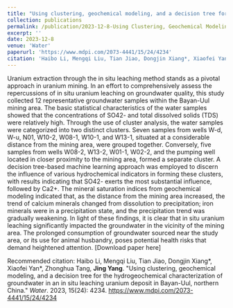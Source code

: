 ```yaml
---
title: "Using clustering, geochemical modeling, and a decision tree for the hydrogeochemical characterization of groundwater in an in situ leaching uranium deposit in Bayan-Uul, northern China"
collection: publications
permalink: /publication/2023-12-8-Using Clustering, Geochemical Modeling, and a Decision Tree for the Hydrogeochemical Characterization of Groundwater in an In Situ Leaching Uranium Deposit in Bayan-Uul, Northern China
excerpt: ''
date: 2023-12-8
venue: 'Water'
paperurl: 'https://www.mdpi.com/2073-4441/15/24/4234'
citation: 'Haibo Li, Mengqi Liu, Tian Jiao, Dongjin Xiang*, Xiaofei Yan*, Zhonghua Tang, <b>Jing Yang</b>. &quot;Using clustering, geochemical modeling, and a decision tree for the hydrogeochemical characterization of groundwater in an in situ leaching uranium deposit in Bayan-Uul, northern China.&quot; <i>Water</i>. 2023, 15(24): 4234. https://www.mdpi.com/2073-4441/15/24/4234'
---
```

Uranium extraction through the in situ leaching method stands as a pivotal approach in uranium mining. In an effort to comprehensively assess the repercussions of in situ uranium leaching on groundwater quality, this study collected 12 representative groundwater samples within the Bayan-Uul mining area. The basic statistical characteristics of the water samples showed that the concentrations of SO42- and total dissolved solids (TDS) were relatively high. Through the use of cluster analysis, the water samples were categorized into two distinct clusters. Seven samples from wells W-d, W-u, N01, W10-2, W08-1, W10-1, and W13-1, situated at a considerable distance from the mining area, were grouped together. Conversely, five samples from wells W08-2, W13-2, W01-1, W02-2, and the pumping well located in closer proximity to the mining area, formed a separate cluster. A decision tree-based machine learning approach was employed to discern the influence of various hydrochemical indicators in forming these clusters, with results indicating that SO42- exerts the most substantial influence, followed by Ca2+. The mineral saturation indices from geochemical modeling indicated that, as the distance from the mining area increased, the trend of calcium minerals changed from dissolution to precipitation; iron minerals were in a precipitation state, and the precipitation trend was gradually weakening. In light of these findings, it is clear that in situ uranium leaching significantly impacted the groundwater in the vicinity of the mining area. The prolonged consumption of groundwater sourced near the study area, or its use for animal husbandry, poses potential health risks that demand heightened attention.
[Download paper here]

Recommended citation: Haibo Li, Mengqi Liu, Tian Jiao, Dongjin Xiang*, Xiaofei Yan*, Zhonghua Tang, <b>Jing Yang</b>. &quot;Using clustering, geochemical modeling, and a decision tree for the hydrogeochemical characterization of groundwater in an in situ leaching uranium deposit in Bayan-Uul, northern China.&quot; <i>Water</i>. 2023, 15(24): 4234. https://www.mdpi.com/2073-4441/15/24/4234

